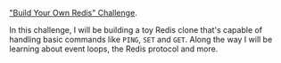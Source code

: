 ["Build Your Own Redis" Challenge](https://codecrafters.io/challenges/redis).

In this challenge, I will be building a toy Redis clone that's capable of handling
basic commands like `PING`, `SET` and `GET`. Along the way I will be learning about
event loops, the Redis protocol and more.